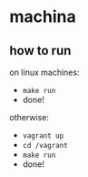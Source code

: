 # machina

## how to run
on linux machines:
* `make run`
* done!

otherwise:
* `vagrant up`
* `cd /vagrant`
* `make run`
* done!



